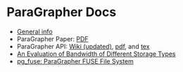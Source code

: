 #  ParaGrapher Docs
  - [General info](general_info.md)
  - ParaGrapher Paper: [PDF](../../../raw/main/doc/ParaGrapher-arXiv-v2.pdf)
  - ParaGrapher API: [Wiki (updated)](../../../wiki/API-Documentation), [pdf](../../../raw/main/doc/api.pdf), and [tex](../../../raw/main/doc/api.tex)
  - [An Evaluation of Bandwidth of Different Storage Types](storage-eval.md)
  - [pg_fuse: ParaGrapher FUSE File System](pg_fuse.md)

